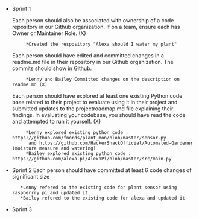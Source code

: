 * Sprint 1

    Each person should also be associated with ownership of a code repository in our Github organization. If on a team, ensure     each has Owner or Maintainer Role. (X)
    
           *Created the respository "Alexa should I water my plant"  
      
    Each person should have edited and committed changes in a readme.md file in their repository in our Github organization.       The commits should show in Github. 
            
           *Lenny and Bailey Committed changes on the description on readme.md (X)
    
    Each person should have explored at least one existing Python code base related to their project to evaluate using it in       their project and submitted updates to the projectroadmap.md file explaining their findings. In evaluating your codebase,     you should have read the code and attempted to run it yourself. (X)

           *Lenny explored existing python code : https://github.com/fnords/plant_mon/blob/master/sensor.py
            and https://github.com/HackerShackOfficial/Automated-Gardener (moisture measure and watering)
           *Bailey explored existing python code : https://github.com/alexa-pi/AlexaPi/blob/master/src/main.py

* Sprint 2 
    Each person should have committed at least 6 code changes of significant size 
    
         *Lenny refered to the existing code for plant sensor using raspberrry pi and updated it 
         *Bailey refered to the existing code for alexa and updated it 
    
* Sprint 3
